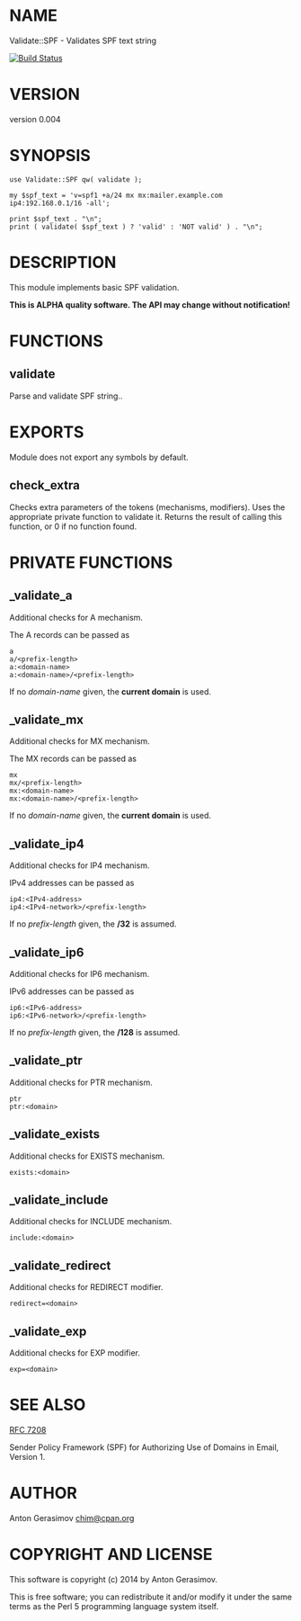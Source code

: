 # NAME

Validate::SPF - Validates SPF text string

[![Build Status](https://travis-ci.org/Wu-Wu/Validate-SPF.svg?branch=master)](https://travis-ci.org/Wu-Wu/Validate-SPF)

# VERSION

version 0.004

# SYNOPSIS

    use Validate::SPF qw( validate );

    my $spf_text = 'v=spf1 +a/24 mx mx:mailer.example.com ip4:192.168.0.1/16 -all';

    print $spf_text . "\n";
    print ( validate( $spf_text ) ? 'valid' : 'NOT valid' ) . "\n";

# DESCRIPTION

This module implements basic SPF validation.

**This is ALPHA quality software. The API may change without notification!**

# FUNCTIONS

## validate

Parse and validate SPF string..

# EXPORTS

Module does not export any symbols by default.

## check\_extra

Checks extra parameters of the tokens (mechanisms, modifiers). Uses the appropriate private function
to validate it. Returns the result of calling this function, or 0 if no function found.

# PRIVATE FUNCTIONS

## \_validate\_a

Additional checks for A mechanism.

The A records can be passed as

    a
    a/<prefix-length>
    a:<domain-name>
    a:<domain-name>/<prefix-length>

If no _domain-name_ given, the **current domain** is used.

## \_validate\_mx

Additional checks for MX mechanism.

The MX records can be passed as

    mx
    mx/<prefix-length>
    mx:<domain-name>
    mx:<domain-name>/<prefix-length>

If no _domain-name_ given, the **current domain** is used.

## \_validate\_ip4

Additional checks for IP4 mechanism.

IPv4 addresses can be passed as

    ip4:<IPv4-address>
    ip4:<IPv4-network>/<prefix-length>

If no _prefix-length_ given, the **/32** is assumed.

## \_validate\_ip6

Additional checks for IP6 mechanism.

IPv6 addresses can be passed as

    ip6:<IPv6-address>
    ip6:<IPv6-network>/<prefix-length>

If no _prefix-length_ given, the **/128** is assumed.

## \_validate\_ptr

Additional checks for PTR mechanism.

    ptr
    ptr:<domain>

## \_validate\_exists

Additional checks for EXISTS mechanism.

    exists:<domain>

## \_validate\_include

Additional checks for INCLUDE mechanism.

    include:<domain>

## \_validate\_redirect

Additional checks for REDIRECT modifier.

    redirect=<domain>

## \_validate\_exp

Additional checks for EXP modifier.

    exp=<domain>

# SEE ALSO

[RFC 7208](http://tools.ietf.org/html/rfc7208)

Sender Policy Framework (SPF) for Authorizing Use of Domains in Email, Version 1.

# AUTHOR

Anton Gerasimov <chim@cpan.org>

# COPYRIGHT AND LICENSE

This software is copyright (c) 2014 by Anton Gerasimov.

This is free software; you can redistribute it and/or modify it under
the same terms as the Perl 5 programming language system itself.
